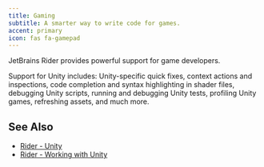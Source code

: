 ```yaml
---
title: Gaming
subtitle: A smarter way to write code for games.
accent: primary
icon: fas fa-gamepad
---
```


JetBrains Rider provides powerful support for game developers.

Support for Unity includes: Unity-specific quick fixes, context actions and inspections, code completion and syntax highlighting in shader files, debugging Unity scripts, running and debugging Unity tests, profiling Unity games, refreshing assets, and much more.

## See Also
- [Rider - Unity](https://www.jetbrains.com/unity/)
- [Rider - Working with Unity](https://www.jetbrains.com/help/rider/Unity.html)
